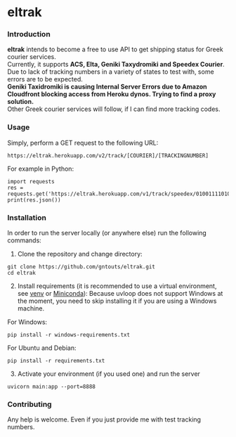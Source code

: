 # eltrak

### Introduction

**eltrak** intends to become a free to use API to get shipping status for Greek courier services.
<br>Currently, it supports **ACS, Elta, Geniki Taxydromiki and Speedex Courier**. Due to lack of tracking numbers in a variety of states
to test with, some errors are to be expected.<br>**Geniki Taxidromiki is causing Internal Server Errors due to Amazon Cloudfront blocking access from Heroku dynos. Trying to find a proxy solution.**
<br>Other Greek courier services will follow, if I can find more tracking codes.

### Usage

Simply, perform a GET request to the following URL:

`https://eltrak.herokuapp.com/v2/track/[COURIER]/[TRACKINGNUMBER]`

For example in Python:

```
import requests
res = requests.get('https://eltrak.herokuapp.com/v1/track/speedex/010011110101')
print(res.json())
```

### Installation

In order to run the server locally (or anywhere else) run the following commands:

1. Clone the repository and change directory:

```
git clone https://github.com/gntouts/eltrak.git
cd eltrak
```

2. Install requirements (it is recommended to use a virtual environment, see [venv](https://docs.python.org/3/library/venv.html) or [Miniconda](https://docs.conda.io/en/latest/miniconda.html)):
   Because uvloop does not support Windows at the moment, you need to skip installing it if you are using a Windows machine.

For Windows:

`pip install -r windows-requirements.txt`

For Ubuntu and Debian:

`pip install -r requirements.txt`

3. Activate your environment (if you used one) and run the server

`uvicorn main:app --port=8888`

### Contributing

Any help is welcome. Even if you just provide me with test tracking numbers.
